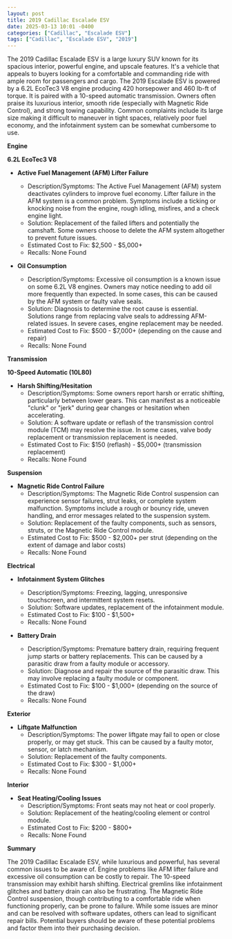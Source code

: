 ```yaml
---
layout: post
title: 2019 Cadillac Escalade ESV
date: 2025-03-13 10:01 -0400
categories: ["Cadillac", "Escalade ESV"]
tags: ["Cadillac", "Escalade ESV", "2019"]
---
```

The 2019 Cadillac Escalade ESV is a large luxury SUV known for its spacious interior, powerful engine, and upscale features. It's a vehicle that appeals to buyers looking for a comfortable and commanding ride with ample room for passengers and cargo. The 2019 Escalade ESV is powered by a 6.2L EcoTec3 V8 engine producing 420 horsepower and 460 lb-ft of torque. It is paired with a 10-speed automatic transmission. Owners often praise its luxurious interior, smooth ride (especially with Magnetic Ride Control), and strong towing capability. Common complaints include its large size making it difficult to maneuver in tight spaces, relatively poor fuel economy, and the infotainment system can be somewhat cumbersome to use.

**Engine**

**6.2L EcoTec3 V8**

*   **Active Fuel Management (AFM) Lifter Failure**
    *   Description/Symptoms: The Active Fuel Management (AFM) system deactivates cylinders to improve fuel economy. Lifter failure in the AFM system is a common problem. Symptoms include a ticking or knocking noise from the engine, rough idling, misfires, and a check engine light.
    *   Solution: Replacement of the failed lifters and potentially the camshaft. Some owners choose to delete the AFM system altogether to prevent future issues.
    *   Estimated Cost to Fix: $2,500 - $5,000+
    *   Recalls: None Found

*   **Oil Consumption**
    *   Description/Symptoms: Excessive oil consumption is a known issue on some 6.2L V8 engines. Owners may notice needing to add oil more frequently than expected. In some cases, this can be caused by the AFM system or faulty valve seals.
    *   Solution: Diagnosis to determine the root cause is essential. Solutions range from replacing valve seals to addressing AFM-related issues. In severe cases, engine replacement may be needed.
    *   Estimated Cost to Fix: $500 - $7,000+ (depending on the cause and repair)
    *   Recalls: None Found

**Transmission**

**10-Speed Automatic (10L80)**

*   **Harsh Shifting/Hesitation**
    *   Description/Symptoms: Some owners report harsh or erratic shifting, particularly between lower gears. This can manifest as a noticeable "clunk" or "jerk" during gear changes or hesitation when accelerating.
    *   Solution: A software update or reflash of the transmission control module (TCM) may resolve the issue. In some cases, valve body replacement or transmission replacement is needed.
    *   Estimated Cost to Fix: $150 (reflash) - $5,000+ (transmission replacement)
    *   Recalls: None Found

**Suspension**

*   **Magnetic Ride Control Failure**
    * Description/Symptoms: The Magnetic Ride Control suspension can experience sensor failures, strut leaks, or complete system malfunction. Symptoms include a rough or bouncy ride, uneven handling, and error messages related to the suspension system.
    * Solution: Replacement of the faulty components, such as sensors, struts, or the Magnetic Ride Control module.
    * Estimated Cost to Fix: $500 - $2,000+ per strut (depending on the extent of damage and labor costs)
    * Recalls: None Found

**Electrical**

*   **Infotainment System Glitches**
    *   Description/Symptoms: Freezing, lagging, unresponsive touchscreen, and intermittent system resets.
    *   Solution: Software updates, replacement of the infotainment module.
    *   Estimated Cost to Fix: $100 - $1,500+
    *   Recalls: None Found

*   **Battery Drain**
    *   Description/Symptoms: Premature battery drain, requiring frequent jump starts or battery replacements. This can be caused by a parasitic draw from a faulty module or accessory.
    *   Solution: Diagnose and repair the source of the parasitic draw. This may involve replacing a faulty module or component.
    *   Estimated Cost to Fix: $100 - $1,000+ (depending on the source of the draw)
    *   Recalls: None Found

**Exterior**

*   **Liftgate Malfunction**
    *   Description/Symptoms: The power liftgate may fail to open or close properly, or may get stuck. This can be caused by a faulty motor, sensor, or latch mechanism.
    *   Solution: Replacement of the faulty components.
    *   Estimated Cost to Fix: $300 - $1,000+
    *   Recalls: None Found

**Interior**

*   **Seat Heating/Cooling Issues**
    *   Description/Symptoms: Front seats may not heat or cool properly.
    *   Solution: Replacement of the heating/cooling element or control module.
    *   Estimated Cost to Fix: $200 - $800+
    *   Recalls: None Found

**Summary**

The 2019 Cadillac Escalade ESV, while luxurious and powerful, has several common issues to be aware of. Engine problems like AFM lifter failure and excessive oil consumption can be costly to repair. The 10-speed transmission may exhibit harsh shifting. Electrical gremlins like infotainment glitches and battery drain can also be frustrating. The Magnetic Ride Control suspension, though contributing to a comfortable ride when functioning properly, can be prone to failure. While some issues are minor and can be resolved with software updates, others can lead to significant repair bills. Potential buyers should be aware of these potential problems and factor them into their purchasing decision.

